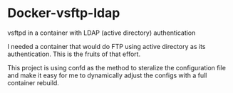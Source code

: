 # Docker-vsftp-ldap
vsftpd in a container with LDAP (active directory) authentication

I needed a container that would do FTP using active directory as its authentication.  This is the fruits of that effort.

This project is using confd as the method to steralize the configuration file and make it easy for me to dynamically adjust the configs with a full container rebuild.
